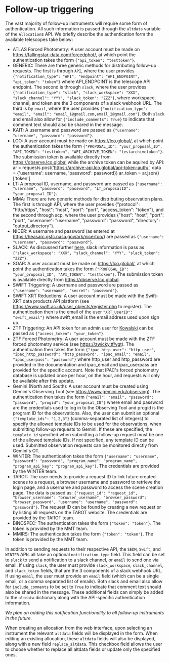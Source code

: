 # Follow-up triggering

The vast majority of follow-up instruments will require some form of authentication. All such information is passed through the `altdata` variable of the `Allocation`s API. We briefly describe the authentication form the available telescopes take below:

* ATLAS Forced Photometry: A user account must be made on https://fallingstar-data.com/forcedphot/, at which point the authentication takes the form `{"api_token": "testtoken"}`.
* GENERIC: There are three generic methods for distributing follow-up requests. The first is through `API`, where the user provides `{"notification_type": "API", "endpoint": "API_ENDPOINT", "api_token": "token"}` where API_ENDPOINT is the telescope API endpoint. The second is through `slack`, where the user provides `{"notification_type": "slack", "slack_workspace": "XXX", "slack_channel": "YYY", "slack_token": "ZZZ"}`, where workspace, channel, and token are the 3 components of a slack webhook URL.
 The third is by `email`, where the user provides `{"notification_type": "email", "email": "email_1@gmail.com,email_2@gmail.com"}`. Both `slack` and email also allow for `{"include_comments": True}` to indicate that comment text should also be shared in the message.
* KAIT: A username and password are passed as `{"username": "username", "password": "password"}`.
* LCO: A user account must be made on https://lco.global/, at which point the authentication takes the form `{"PROPOSAL_ID": "your_proposal_ID", "API_TOKEN": "testtoken", "API_ARCHIVE_TOKEN": "testarchivetoken"}`. The submission token is available directly from https://observe.lco.global while the archive token can be aquired by API:
ar = requests.post('https://archive-api.lco.global/api-token-auth/',
                       data = {'username': username, 'password': password})
ar_token = ar.json()['token']
* LT: A proposal ID, username, and password are passed as `{"username": "username", "password": "password", "LT_proposalID": "your_proposal_ID"}`.
* MMA: There are two generic methods for distributing observation plans. The first is through API, where the user provides {"protocol": "http/https", "host": "host", "port": "port", "access_token": "token"}, and the second through scp, where the user provides {"host": "host", "port": "port", "username": "username", "password": "password", "directory": "output_directory"}.
* NICER: A username and password (as entered at https://heasarc.gsfc.nasa.gov/ark/nicertoo/) are passed as `{"username": "username", "password": "password"}`.
* SLACK: As discussed further [here](./slack.html), slack information is pass as `{"slack_workspace": "XXX", "slack_channel": "YYY", "slack_token": "ZZZ"}`.
* SOAR: A user account must be made on https://lco.global/, at which point the authentication takes the form `{"PROPOSAL_ID": "your_proposal_ID", "API_TOKEN": "testtoken"}`. The submission token is available directly from https://observe.lco.global.
* SWIFT Triggering: A username and password are passed as `{"username": "username", "secret": "password"}`.
* SWIFT XRT Reductions: A user account must be made with the Swift-XRT data products API platform (see https://www.swift.ac.uk/user_objects/register.php to register). The authentication then is the email of the user `"XRT_UserID": "swift_email"}` where swift_email is the email address used upon sign up.
* ZTF Triggering: An API token for an admin user for [Kowalski](https://github.com/dmitryduev/kowalski) can be passed as `{"access_token": "your_token"}`.
* ZTF Forced Photometry: A user account must be made with the ZTF forced photometry service (see https://zwicky.tf/vgt). The authentication then takes the form `{"ipac_http_user": "http_user", "ipac_http_password": "http_password", "ipac_email": "email", "ipac_userpass": "password"}` where http_user and http_password are provided in the documentation and ipac_email and ipac_userpass are provided for the specific account. Note that IPAC's forced photometry database is updated once per hour, on the hour, and requests will only be available after this update.
* Gemini (North and South): A user account must be created using Gemini's Observing Tool (see https://www.gemini.edu/observing). The authentication then takes the form `{"email": "email", "password": "password", "progid": "your_proposal_ID"}` where email and password are the credentials used to log in to the Observing Tool and progid is the program ID for the observations. Also, the user can submit an optional `{"template_ids": "1,2,3"}` (comma-separated list of integers) to specify the allowed template IDs to be used for the observations, when submitting follow-up requests to Gemini. If these are specified, the `template_id` specified when submitting a follow-up request must be one of the allowed template IDs. If not specified, any template ID can be used. Submitted observation requests can be monitored directly from Gemini's OT.
* WINTER: The authentication takes the form `{"username": "username", "password": "password", "program_name": "program_name", "program_api_key": "program_api_key"}`. The credentials are provided by the WINTER team.
* TAROT: The user needs to provide a request ID to link future created scenes to a request, a browser username and password to retrieve the login page, and a username and password to access the scene creation page. The data is passed as: `{"request_id": "request_id", "browser_username": "browser_username", "browser_password": "browser_password", "username": "username", "password": "password"}`. The request ID can be found by creating a new request or by listing all requests on the TAROT website. The credentials are provided by the TAROT team.
* BINOSPEC: The authentication takes the form `{"token": "token"}`. The token is provided by the MMT team.
* MMIRS: The authentication takes the form `{"token": "token"}`. The token is provided by the MMT team.

In addition to sending requests to their respective API, the `SEDM`, `Swift`, and `WINTER` APIs all take an optional `notification_type` field. This field can be set to `slack` to send a notification to a slack channel, or `email` to send one via email. If using `slack`, the user must provide `slack_workspace`, `slack_channel`, and `slack_token` fields, that are the 3 components of a slack webhook URL. If using `email`, the user must provide an `email` field (which can be a single email, or a comma separated list of emails). Both slack and email also allow for `include_comments` to be set to `True` to indicate that comment text should also be shared in the message. These additional fields can simply be added to the `altdata` dictionary along with the API-specific authentication information.

*We plan on adding this notification functionality to all follow-up instruments in the future.*

When creating an allocation from the web interface, upon selecting an instrument the relevant `altdata` fields will be displayed in the form. When editing an existing allocation, these `altdata` fields will also be displayed, along with a new field `replace_altdata`. This checkbox field allows the user to choose whether to replace all altdata fields or update only the specified ones.
